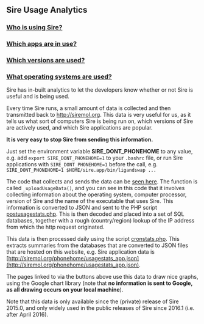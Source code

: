 
<script type="text/javascript" src="https://www.gstatic.com/charts/loader.js"></script>
<script type="text/javascript" src="https://www.google.com/jsapi"></script>

<script type="text/javascript">
google.charts.load("current", {"packages":["corechart", "geochart"]});
google.charts.setOnLoadCallback(drawUsageCharts);

function loadJSON(filename, callback)
{   
    var xobj = new XMLHttpRequest();
    xobj.overrideMimeType("application/json");
    xobj.open('GET', filename, true);
    xobj.onreadystatechange = function () {
          if (xobj.readyState == 4 && xobj.status == "200") {
            // Required use of an anonymous callback as .open will NOT return a value but simply returns undefined in asynchronous mode
            callback(xobj.responseText);
          }
    };
    xobj.send(null);  
}

function drawUsageCharts() 
{
    loadJSON("http://siremol.org/phonehome/usagestats_app.json", function(response)
    {
        json = JSON.parse(response);

        var baroptions = {
          width: '800',
          height: '600',
          hAxis: {"logScale" : true}
        };

        var charts = [];

        for (var t in json)
        {
            var data = [ ["version", "usage"] ];

            for (var key in json[t])
            {
                data.push( [ key, json[t][key] ] );
                console.log(key + " " + json[t][key]);
            }

            tabledata = google.visualization.arrayToDataTable(data);

            var bar = new google.visualization.BarChart(document.getElementById("bar_by_" + t));
            bar.draw(tabledata, baroptions);
            charts.push(bar);
        }
    });
}

</script>

## Sire Usage Analytics

<div class="grid">
  <a href="./geochart.html">
    <div class="grid-item cw-box cw-bbutton-1-1">
      <h3>Who is using Sire?</h3>
    </div>
  </a>
  <a href="./appchart.html">
    <div class="grid-item cw-box cw-bbutton-2-2">
      <h3>Which apps are in use?</h3>
    </div>
  </a>
  <a href="./versionchart.html">
    <div class="grid-item cw-box cw-bbutton-3-3">
      <h3>Which versions are used?</h3>
    </div>
  </a>
  <a href="./oschart.html">
    <div class="grid-item cw-box cw-bbutton-4-4">
      <h3>What operating systems are used?</h3>
    </div>
  </a>
</div>

Sire has in-built analytics to let the developers know whether or not Sire is useful and is being used.

Every time Sire runs, a small amount of data is collected and then transmitted back to http://siremol.org.
This data is very useful for us, as it tells us what sort of computers Sire is being run on, which versions
of Sire are actively used, and which Sire applications are popular.

**It is very easy to stop Sire from sending this information.**

Just set the environment variable
  **SIRE_DONT_PHONEHOME** to any value, e.g. add `export SIRE_DONT_PHONEHOME=1` to your `.bashrc` file,
  or run Sire applications with `SIRE_DONT_PHONEHOME=1` before the call, e.g.
  `SIRE_DONT_PHONEHOME=1 $HOME/sire.app/bin/ligandswap ...`

The code that collects and sends the data can be [seen here](https://github.com/michellab/Sire/blob/devel/wrapper/__init__.py).
The function is called `_uploadUsageData()`, and you can see in this code that it involves collecting information
about the operating system, computer processor, version of Sire and the name of the executable that uses Sire. This
information is converted to JSON and sent to the PHP script [postusagestats.php](https://github.com/chryswoods/siremol.org/blob/master/phonehome/postusagestats.php). This is then decoded and placed into a set of SQL databases, together with a rough (country/region) lookup
of the IP address from which the http request originated. 

This data is then processed daily using the script [cronstats.php](https://github.com/chryswoods/siremol.org/blob/master/phonehome/cronstats.php).
This extracts summaries from the databases that are converted to JSON files that are hosted on this website, e.g.
Sire application data is [http://siremol.org/phonehome/usagestats_app.json](http://siremol.org/phonehome/usagestats_app.json).

The pages linked to via the buttons above use this data to draw nice graphs, using the Google chart library (note that **no information is sent to Google,
as all drawing occurs on your local machine**).

Note that this data is only available since the (private) release of Sire 2015.0, and only widely used in the 
public releases of Sire since 2016.1 (i.e. after April 2016).


